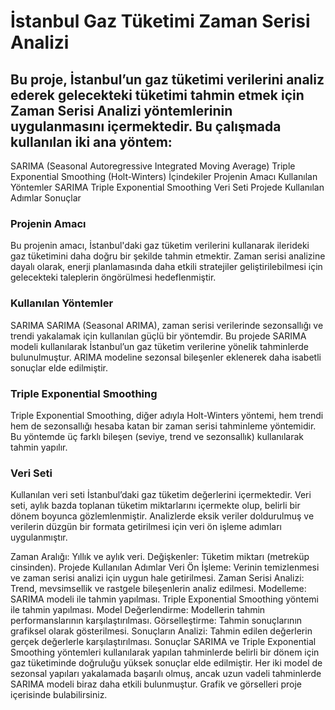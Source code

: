 # İstanbul Gaz Tüketimi Zaman Serisi Analizi
## Bu proje, İstanbul’un gaz tüketimi verilerini analiz ederek gelecekteki tüketimi tahmin etmek için Zaman Serisi Analizi yöntemlerinin uygulanmasını içermektedir. Bu çalışmada kullanılan iki ana yöntem:

SARIMA (Seasonal Autoregressive Integrated Moving Average)
Triple Exponential Smoothing (Holt-Winters)
İçindekiler
Projenin Amacı
Kullanılan Yöntemler
SARIMA
Triple Exponential Smoothing
Veri Seti
Projede Kullanılan Adımlar
Sonuçlar

### Projenin Amacı
Bu projenin amacı, İstanbul'daki gaz tüketim verilerini kullanarak ilerideki gaz tüketimini daha doğru bir şekilde tahmin etmektir. Zaman serisi analizine dayalı olarak, enerji planlamasında daha etkili stratejiler geliştirilebilmesi için gelecekteki taleplerin öngörülmesi hedeflenmiştir.

### Kullanılan Yöntemler
SARIMA
SARIMA (Seasonal ARIMA), zaman serisi verilerinde sezonsallığı ve trendi yakalamak için kullanılan güçlü bir yöntemdir. Bu projede SARIMA modeli kullanılarak İstanbul’un gaz tüketim verilerine yönelik tahminlerde bulunulmuştur. ARIMA modeline sezonsal bileşenler eklenerek daha isabetli sonuçlar elde edilmiştir.

### Triple Exponential Smoothing
Triple Exponential Smoothing, diğer adıyla Holt-Winters yöntemi, hem trendi hem de sezonsallığı hesaba katan bir zaman serisi tahminleme yöntemidir. Bu yöntemde üç farklı bileşen (seviye, trend ve sezonsallık) kullanılarak tahmin yapılır.

### Veri Seti
Kullanılan veri seti İstanbul’daki gaz tüketim değerlerini içermektedir. Veri seti, aylık bazda toplanan tüketim miktarlarını içermekte olup, belirli bir dönem boyunca gözlemlenmiştir. Analizlerde eksik veriler doldurulmuş ve verilerin düzgün bir formata getirilmesi için veri ön işleme adımları uygulanmıştır.

Zaman Aralığı: Yıllık ve aylık veri.
Değişkenler: Tüketim miktarı (metreküp cinsinden).
Projede Kullanılan Adımlar
Veri Ön İşleme: Verinin temizlenmesi ve zaman serisi analizi için uygun hale getirilmesi.
Zaman Serisi Analizi: Trend, mevsimsellik ve rastgele bileşenlerin analiz edilmesi.
Modelleme:
SARIMA modeli ile tahmin yapılması.
Triple Exponential Smoothing yöntemi ile tahmin yapılması.
Model Değerlendirme: Modellerin tahmin performanslarının karşılaştırılması.
Görselleştirme: Tahmin sonuçlarının grafiksel olarak gösterilmesi.
Sonuçların Analizi: Tahmin edilen değerlerin gerçek değerlerle karşılaştırılması.
Sonuçlar
SARIMA ve Triple Exponential Smoothing yöntemleri kullanılarak yapılan tahminlerde belirli bir dönem için gaz tüketiminde doğruluğu yüksek sonuçlar elde edilmiştir.
Her iki model de sezonsal yapıları yakalamada başarılı olmuş, ancak uzun vadeli tahminlerde SARIMA modeli biraz daha etkili bulunmuştur.
Grafik ve görselleri proje içerisinde bulabilirsiniz.
